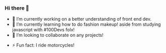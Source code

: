 ### Hi there 👋

<!--
**goldreb/goldreb** is a ✨ _special_ ✨ repository because its `README.md` (this file) appears on your GitHub profile.

Here are some ideas to get you started:
-->

- 🔭 I’m currently working on a better understanding of front end dev.
- 🌱 I’m currently learning how to do fashion makeup! aside from studying javascript with #100Devs folx!
- 👯 I’m looking to collaborate on any projects!
<!-- - 🤔 I’m looking for help with  -->
<!-- - 💬 Ask me about ... -->
<!-- - 📫 How to reach me: 
- https://www.linkedin.com/in/goldiluck-rebollido/ -->
<!-- - 😄 Pronouns: ... -->
- ⚡ Fun fact: I ride motorcycles! 

